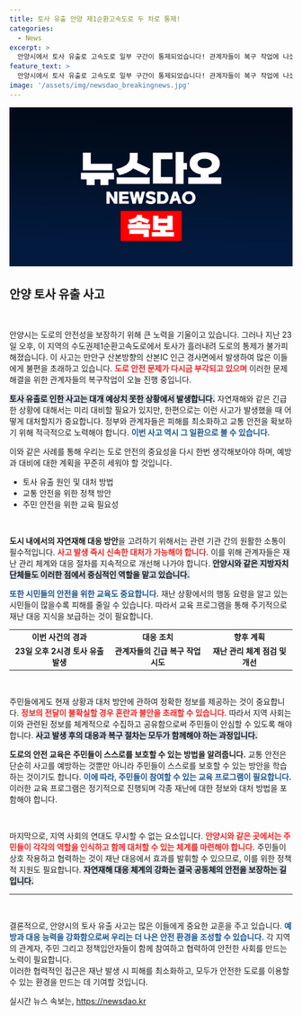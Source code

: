 ```yaml
---
title: 토사 유출 안양 제1순환고속도로 두 차로 통제!
categories:
  - News
excerpt: >
  안양시에서 토사 유출로 고속도로 일부 구간이 통제되었습니다! 관계자들이 복구 작업에 나섰지만, 교통 정체가 우려되는 상황입니다. 자세한 내용은 클릭해 확인하세요.
feature_text: >
  안양시에서 토사 유출로 고속도로 일부 구간이 통제되었습니다! 관계자들이 복구 작업에 나섰지만, 교통 정체가 우려되는 상황입니다. 자세한 내용은 클릭해 확인하세요.
image: '/assets/img/newsdao_breakingnews.jpg'
---
```


<p><img src="/assets/img/newsdao_breakingnews.jpg" alt="implanttips 속보" /></p>

<h2 data-ke-size="size26">안양 토사 유출 사고</h2>

<p data-ke-size="size16">&nbsp;</p>

<p>안양시는 도로의 안전성을 보장하기 위해 큰 노력을 기울이고 있습니다. 그러나 지난 23일 오후, 이 지역의 수도권제1순환고속도로에서 토사가 흘러내려 도로의 통제가 불가피해졌습니다. 이 사고는 만안구 산본방향의 산본IC 인근 경사면에서 발생하여 많은 이들에게 불편을 초래하고 있습니다. <b><span style="color: #ee2323;">도로 안전 문제가 다시금 부각되고 있으며</span></b> 이러한 문제 해결을 위한 관계자들의 복구작업이 오늘 진행 중입니다. </p>

<p><b><span style="background-color: #21538527;">토사 유출로 인한 사고는 대개 예상치 못한 상황에서 발생합니다.</span></b> 자연재해와 같은 긴급한 상황에 대해서는 미리 대비할 필요가 있지만, 한편으로는 이런 사고가 발생했을 때 어떻게 대처할지가 중요합니다. 정부와 관계자들은 피해를 최소화하고 교통 안전을 확보하기 위해 적극적으로 노력해야 합니다. <b><span style="color: #1a5490;">이번 사고 역시 그 일환으로 볼 수 있습니다.</span></b> </p>

<p>이와 같은 사례를 통해 우리는 도로 안전의 중요성을 다시 한번 생각해보아야 하며, 예방과 대비에 대한 계획을 꾸준히 세워야 할 것입니다. <br> </p>

<ul>
    <li>토사 유출 원인 및 대처 방법</li>
    <li>교통 안전을 위한 정책 방안</li>
    <li>주민 안전을 위한 교육 필요성</li>
</ul>

<p data-ke-size="size16">&nbsp;</p>

<p><b>도시 내에서의 자연재해 대응 방안</b>을 고려하기 위해서는 관련 기관 간의 원활한 소통이 필수적입니다. <b><span style="color: #ee2323;">사고 발생 즉시 신속한 대처가 가능해야 합니다.</span></b> 이를 위해 관계자들은 재난 관리 체계와 대응 절차를 지속적으로 개선해 나가야 합니다. <b><span style="background-color: #21538527;">안양시와 같은 지방자치단체들도 이러한 점에서 중심적인 역할을 맡고 있습니다.</span></b></p>

<p><b><span style="color: #1a5490;">또한 시민들의 안전을 위한 교육도 중요합니다.</span></b> 재난 상황에서의 행동 요령을 알고 있는 시민들이 많을수록 피해를 줄일 수 있습니다. 따라서 교육 프로그램을 통해 주기적으로 재난 대응 지식을 보급하는 것이 필요합니다. </p>

<table>
    <tr>
        <td style="text-align: center; height: 17px;"><b>이번 사건의 경과</b></td>
        <td style="text-align: center; height: 17px;"><b>대응 조치</b></td>
        <td style="text-align: center; height: 17px;"><b>향후 계획</b></td>
    </tr>
    <tr>
        <td style="text-align: center; height: 17px;"><b>23일 오후 2시경 토사 유출 발생</b></td>
        <td style="text-align: center; height: 17px;"><b>관계자들의 긴급 복구 작업 시도</b></td>
        <td style="text-align: center; height: 17px;"><b>재난 관리 체계 점검 및 개선</b></td>
    </tr>
</table>

<p data-ke-size="size16">&nbsp;</p>

<p>주민들에게도 현재 상황과 대처 방안에 관하여 정확한 정보를 제공하는 것이 중요합니다. <b><span style="color: #ee2323;">정보의 전달이 불확실할 경우 혼란과 불안을 초래할 수 있습니다.</span></b> 따라서 지역 사회는 이와 관련된 정보를 체계적으로 수집하고 공유함으로써 주민들이 안심할 수 있도록 해야 합니다. <b><span style="background-color: #21538527;">사고 발생 후의 대응과 복구 절차는 모두가 함께해야 하는 과정입니다.</span></b></p>

<p><b>도로의 안전 교육은 주민들이 스스로를 보호할 수 있는 방법을 알려줍니다.</b> 교통 안전은 단순히 사고를 예방하는 것뿐만 아니라 주민들이 스스로를 보호할 수 있는 방안을 학습하는 것이기도 합니다. <b><span style="color: #1a5490;">이에 따라, 주민들이 참여할 수 있는 교육 프로그램이 필요합니다.</span></b> 이러한 교육 프로그램은 정기적으로 진행되며 각종 재난에 대한 정보와 대처 방법을 포함해야 합니다. </p>

<p data-ke-size="size16">&nbsp;</p>

<p>마지막으로, 지역 사회의 연대도 무시할 수 없는 요소입니다. <b><span style="color: #ee2323;">안양시와 같은 곳에서는 주민들이 각각의 역할을 인식하고 함께 대처할 수 있는 체계를 마련해야 합니다.</span></b> 주민들이 상호 작용하고 협력하는 것이 재난 대응에서 효과를 발휘할 수 있으므로, 이를 위한 정책적 지원도 필요합니다. <b><span style="background-color: #21538527;">자연재해 대응 체계의 강화는 결국 공동체의 안전을 보장하는 길입니다.</span></b></p>

<hr>

<p data-ke-size="size16">&nbsp;</p>

<p>결론적으로, 안양시의 토사 유출 사고는 많은 이들에게 중요한 교훈을 주고 있습니다. <b><span style="color: #1a5490;">예방과 대응 능력을 강화함으로써 우리는 더 나은 안전 환경을 조성할 수 있습니다.</span></b> 각 지역의 관계자, 주민 그리고 정책입안자들이 함께 참여하고 협력하여 안전한 사회를 만드는 노력이 필요합니다. <br>  이러한 협력적인 접근은 재난 발생 시 피해를 최소화하고, 모두가 안전한 도로를 이용할 수 있는 환경을 만드는 데 기여할 것입니다.</p>
실시간 뉴스 속보는, <a href="https://newsdao.kr" rel="dofollow">https://newsdao.kr</a>


